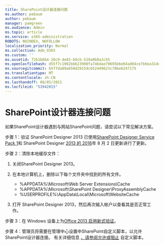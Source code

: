 ```yaml
---
title: SharePoint设计器连接问题
ms.author: pebaum
author: pebaum
manager: pamgreen
ms.audience: Admin
ms.topic: article
ms.service: o365-administration
ROBOTS: NOINDEX, NOFOLLOW
localization_priority: Normal
ms.collection: Adm_O365
ms.custom: ''
ms.assetid: f2b1b6b4-10c9-4e83-b9cb-529a0b8a3c55
ms.openlocfilehash: d55f7c1902bb623900fa74bdae70695b6e04ad84ce7b6ea314db614283ec436d
ms.sourcegitcommit: b5f7da89a650d2915dc652449623c78be6247175
ms.translationtype: MT
ms.contentlocale: zh-CN
ms.lasthandoff: 08/05/2021
ms.locfileid: "53942015"
---
```

# <a name="sharepoint-designer-connection-issues"></a>SharePoint设计器连接问题 

如果SharePoint设计器遇到与网站SharePoint问题，请尝试以下常见解决方案。

步骤 1：验证 SharePoint Designer 2013 已使用[SharePoint Designer Service Pack 1](https://support.microsoft.com/help/2817441/description-of-microsoft-sharepoint-designer-2013-service-pack-1-sp1)和 SharePoint Designer [2013 的 2016](https://support.microsoft.com/help/3114721/august-2-2016-update-for-sharepoint-designer-2013-kb3114721)年 8 月 2 日更新进行了更新。



步骤 2：清除本地缓存文件：

1. 关闭SharePoint Designer 2013。

2. 在本地计算机上，删除以下每个文件夹中找到的所有文件。

    - %APPDATA%\Microsoft\Web Server Extensions\Cache
    - %APPDATA%\Microsoft\SharePoint Designer\ProxyAssemblyCache
    - %USERPROFILE%\AppData\Local\Microsoft\WebsiteCache

3. 打开 SharePoint Designer 2013，然后再次输入帐户以查看其是否正常工作。

步骤 3：在 Windows 设备上为[Office 2013 启用新式验证](https://docs.microsoft.com/microsoft-365/admin/security-and-compliance/enable-modern-authentication)。

步骤 4：管理员将需要在管理中心设置中SharePoint自定义脚本，以允许SharePoint设计器连接。 有关详细信息 [，请参阅允许或阻止](https://docs.microsoft.com/sharepoint/allow-or-prevent-custom-script) 自定义脚本。


